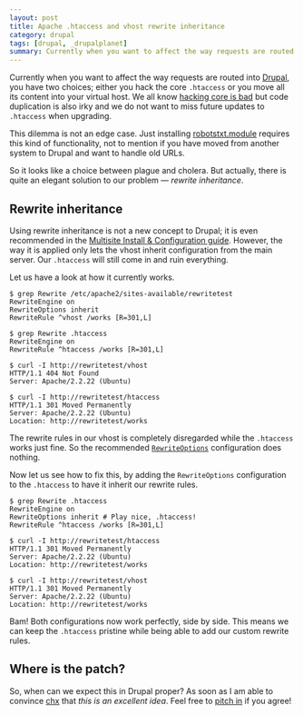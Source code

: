 ```yaml
---
layout: post
title: Apache .htaccess and vhost rewrite inheritance
category: drupal
tags: [drupal, _drupalplanet]
summary: Currently when you want to affect the way requests are routed into Drupal, you have two choices; either you hack the core `.htaccess` or you move all its content into your virtual host. We all know hacking core is bad but code duplication is also irky and we do not want to miss future updates to `.htaccess` when upgrading.
---
```

Currently when you want to affect the way requests are routed into [Drupal](/drupal), you have two choices; either you hack the core `.htaccess` or you move all its content into your virtual host. We all know [hacking core is bad](http://www.flickr.com/photos/hagengraf/2802915470/) but code duplication is also irky and we do not want to miss future updates to `.htaccess` when upgrading.

This dilemma is not an edge case. Just installing [robotstxt.module](http://drupal.org/project/robotstxt) requires this kind of functionality, not to mention if you have moved from another system to Drupal and want to handle old URLs.

So it looks like a choice between plague and cholera. But actually, there is quite an elegant solution to our problem — *rewrite inheritance*.

## Rewrite inheritance

Using rewrite inheritance is not a new concept to Drupal; it is even recommended in the [Multisite Install & Configuration guide](http://drupal.org/node/138889). However, the way it is applied only lets the vhost inherit configuration from the main server. Our `.htaccess` will still come in and ruin everything.

Let us have a look at how it currently works.

    $ grep Rewrite /etc/apache2/sites-available/rewritetest
    RewriteEngine on
    RewriteOptions inherit
    RewriteRule ^vhost /works [R=301,L]

    $ grep Rewrite .htaccess
    RewriteEngine on
    RewriteRule ^htaccess /works [R=301,L]

    $ curl -I http://rewritetest/vhost
    HTTP/1.1 404 Not Found
    Server: Apache/2.2.22 (Ubuntu)

    $ curl -I http://rewritetest/htaccess
    HTTP/1.1 301 Moved Permanently
    Server: Apache/2.2.22 (Ubuntu)
    Location: http://rewritetest/works

The rewrite rules in our vhost is completely disregarded while the `.htaccess` works just fine. So the recommended [`RewriteOptions`](http://httpd.apache.org/docs/current/mod/mod_rewrite.html#rewriteoptions) configuration does nothing.

Now let us see how to fix this, by adding the `RewriteOptions` configuration to the `.htaccess` to have it inherit our rewrite rules.

    $ grep Rewrite .htaccess
    RewriteEngine on
    RewriteOptions inherit # Play nice, .htaccess!
    RewriteRule ^htaccess /works [R=301,L]

    $ curl -I http://rewritetest/htaccess
    HTTP/1.1 301 Moved Permanently
    Server: Apache/2.2.22 (Ubuntu)
    Location: http://rewritetest/works

    $ curl -I http://rewritetest/vhost
    HTTP/1.1 301 Moved Permanently
    Server: Apache/2.2.22 (Ubuntu)
    Location: http://rewritetest/works

Bam! Both configurations now work perfectly, side by side. This means we can keep the `.htaccess` pristine while being able to add our custom rewrite rules.

## Where is the patch?

So, when can we expect this in Drupal proper? As soon as I am able to convince [chx](https://twitter.com/chx) that *this is an excellent idea*. Feel free to [pitch in](http://drupal.org/node/1707998) if you agree!
